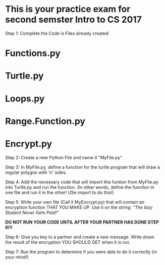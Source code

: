 # This is your practice exam for second semster Intro to CS 2017

Step 1:  Complete the Code is Files already created:
  # Functions.py
  # Turtle.py
  # Loops.py
  # Range.Function.py
  # Encrypt.py

Step 2:  Create a new Python File and name it "MyFile.py"

Step 3:  In MyFile.py, define a function for the turtle program that will draw
a regular polygon with 'n' sides.

Step 4:  Add the necessary code that will import this funtion from MyFile.py into
Turtle.py and run the function.  (In other words, define the function in one file
  and run it in the other!  USe import to do this!)

Step 5:  Write your own file (Call it MyEncrypt.py) that will contain an encryption
function THAT YOU MAKE UP.  Use it on the string:
  *"The lazy Student Never Gets Paid!"*

  **DO NOT RUN YOUR CODE UNTIL AFTER YOUR PARTNER HAS DONE STEP 6!!!**

Step 6: Give you key to a partner and create a new message.  Write down the result
of the encryption YOU SHOULD GET when it is run.

Step 7: Run the program to determine if you were able to do it correctly (in your mind!)
